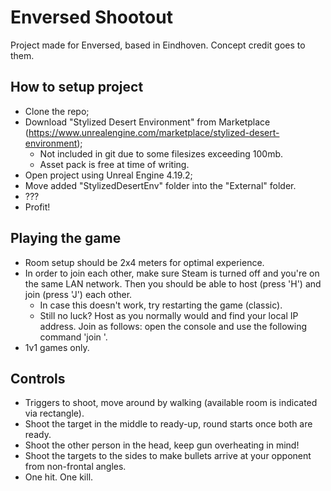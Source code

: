# Enversed Shootout
Project made for Enversed, based in Eindhoven. Concept credit goes to them.

## How to setup project
* Clone the repo;
* Download "Stylized Desert Environment" from Marketplace (https://www.unrealengine.com/marketplace/stylized-desert-environment);
    - Not included in git due to some filesizes exceeding 100mb.
    - Asset pack is free at time of writing.
* Open project using Unreal Engine 4.19.2;
* Move added "StylizedDesertEnv" folder into the "External" folder.
* ???
* Profit!

## Playing the game
* Room setup should be 2x4 meters for optimal experience.
* In order to join each other, make sure Steam is turned off and you're on the same LAN network. Then you should be able to host (press 'H') and join (press 'J') each other.
    - In case this doesn't work, try restarting the game (classic).
    - Still no luck? Host as you normally would and find your local IP address. Join as follows: open the console and use the following command 'join <local IP address of host>'.
* 1v1 games only.

## Controls
* Triggers to shoot, move around by walking (available room is indicated via rectangle).
* Shoot the target in the middle to ready-up, round starts once both are ready.
* Shoot the other person in the head, keep gun overheating in mind!
* Shoot the targets to the sides to make bullets arrive at your opponent from non-frontal angles.
* One hit. One kill.
